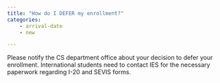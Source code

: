 ```yaml
---
title: "How do I DEFER my enrollment?"
categories:
    - arrival-date
    - new

---
```

Please notify the CS department office about your decision to defer your enrollment. International students need to contact IES for the necessary paperwork regarding I-20 and SEVIS forms.